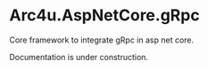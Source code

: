 # Arc4u.AspNetCore.gRpc

Core framework to integrate gRpc in asp net core.

Documentation is under construction.
